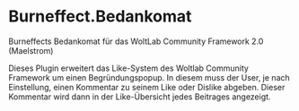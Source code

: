 Burneffect.Bedankomat
=================================
Burneffects Bedankomat für das WoltLab Community Framework 2.0 (Maelstrom)

Dieses Plugin erweitert das Like-System des Woltlab Community Framework um einen Begründungspopup. In diesem muss der User, je nach Einstellung, einen Kommentar zu seinem Like oder Dislike abgeben. Dieser Kommentar wird dann in der Like-Übersicht jedes Beitrages angezeigt.
